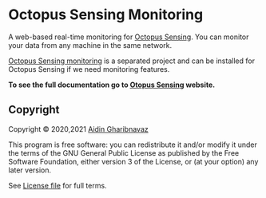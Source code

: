 Octopus Sensing Monitoring
==========================

A web-based real-time monitoring for [Octopus Sensing](https://octopus-sensing.nastaran-saffar.me/). You can
monitor your data from any machine in the same network.

[Octopus Sensing monitoring](https://github.com/octopus-sensing/octopus-sensing-monitoring) is 
a separated project and can be installed for Octopus Sensing if we need monitoring features.

**To see the full documentation go to [Otopus Sensing](https://octopus-sensing.nastaran-saffar.me/monitoring) website.**

Copyright
---------

Copyright © 2020,2021 [Aidin Gharibnavaz](https://aidinhut.com)

This program is free software: you can redistribute it and/or modify it under the terms of the GNU
General Public License as published by the Free Software Foundation, either version 3 of the
License, or (at your option) any later version.

See [License file](LICENSE) for full terms.
